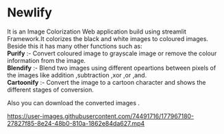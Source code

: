# Newlify

It is an Image Colorization Web application build using streamlit Framework.It colorizes the black and white images to coloured images.
Beside this it has many other functions such as:
<br>
**Purify** :- Convert coloured image to grayscale image or remove the colour information from the image.<br>
**Blendify** :- Blend two images using different opeartions between pixels of the images like addition ,subtraction ,xor ,or ,and.<br>
**Cartoonify** :- Convert the image to a cartoon character and shows the different stages of conversion.<br>

Also you can download the converted images .<br>


https://user-images.githubusercontent.com/74491716/177967180-27827f85-8e24-48b0-810a-1862e84da627.mp4

